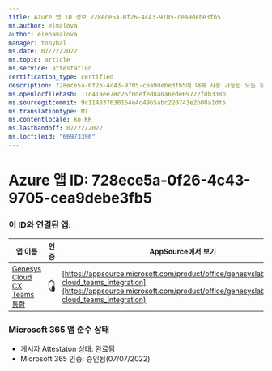 ```yaml
---
title: Azure 앱 ID 정보 728ece5a-0f26-4c43-9705-cea9debe3fb5
ms.author: elmalova
author: elenamalova
manager: tonybal
ms.date: 07/22/2022
ms.topic: article
ms.service: attestation
certification_type: certified
description: 728ece5a-0f26-4c43-9705-cea9debe3fb5에 대해 사용 가능한 모든 보안 및 규정 준수 정보입니다.
ms.openlocfilehash: 11c41aee78c26f0defed8a0a6ede69722fdb338b
ms.sourcegitcommit: 9c114837630164e4c4965abc220743e2b08a1df5
ms.translationtype: MT
ms.contentlocale: ko-KR
ms.lasthandoff: 07/22/2022
ms.locfileid: "66973396"
---
```

# <a name="azure-app-id-728ece5a-0f26-4c43-9705-cea9debe3fb5"></a>Azure 앱 ID: 728ece5a-0f26-4c43-9705-cea9debe3fb5


### <a name="apps-associated-with-this-id"></a>이 ID와 연결된 앱:
| **앱 이름** | **인증** | **AppSource에서 보기** |
|--------------|---------------|-----------------------|
| [Genesys Cloud CX Teams 통합](../forward/genesyslabs.genesys-cloud_teams_integration.md) | <img alt="Certified application badge" src="../media/certified-badge.png" height="25" width="25" /> | [https://appsource.microsoft.com/product/office/genesyslabs.genesys-cloud_teams_integration](https://appsource.microsoft.com/product/office/genesyslabs.genesys-cloud_teams_integration) |

### <a name="microsoft-365-app-compliance-status"></a>Microsoft 365 앱 준수 상태
- 게시자 Attestaton 상태: 완료됨
- Microsoft 365 인증: 승인됨(07/07/2022)
